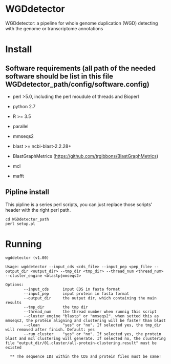 # WGDdetector

WGDdetector: a pipeline for whole genome duplication (WGD) detecting with the genome or transcriptome annotations

# Install
## Software requirements (all path of the needed software should be list in this file WGDdetector_path/config/software.config)
* perl >5.0, including the perl moudule of threads and Bioperl
* python 2.7
* R >= 3.5

* parallel
* mmseqs2 
* blast >= ncbi-blast-2.2.28+
* BlastGraphMetrics (https://github.com/trgibbons/BlastGraphMetrics) 
* mcl 
* mafft

## Pipline install
This pipline is a series perl scripts, you can just replace those scripts' header with the right perl path.
```
cd WGDdetector_path
perl setup.pl
```

# Running 

```
wgddetector (v1.00)

Usage: wgddetector --input_cds <cds_file> --input_pep <pep_file> --output_dir <output_dir> --tmp_dir <tmp_dir> --thread_num <thread_num> --cluster_engine <blastp|mmseqs2>

Options:
        --input_cds      input CDS in fasta format
        --input_pep      input protein in fasta format
        --output_dir     the output dir, which containing the main results
        --tmp_dir        the tmp dir
        --thread_num     the thread number when runnig this script
        --cluster_engine "blastp" or "mmseqs2". when setted this as mmseqs2, the protein aligning and clustering will be faster than blast
        --clean          "yes" or "no". If selected yes, the tmp_dir will removed after finish. Default: yes
        --run_cluster    "yes" or "no". If selected yes, the protein blast and mcl clustering will generate. If selected no, the clustering file "output_dir/01.cluster/all-protein-clustering.result" must be existed

  ** The sequence IDs within the CDS and protein files must be same!
```
